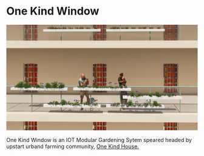# One Kind Window
![images](https://github.com/KennySoh/Onekindapp-android-app/blob/master/sample-project2.png)  
  
One Kind Window is an IOT Modular Gardening Sytem speared headed by upstart urband farming community, [One Kind House.](https://www.youtube.com/watch?v=x3CNF_Mzjzg&t=4s)

